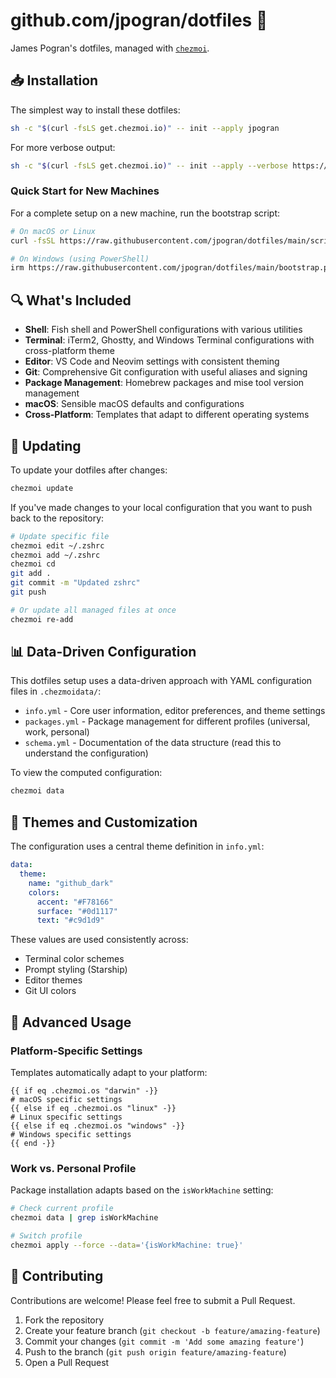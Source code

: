 # github.com/jpogran/dotfiles 🚀

James Pogran's dotfiles, managed with [`chezmoi`](https://github.com/twpayne/chezmoi).

## 📥 Installation

The simplest way to install these dotfiles:

```bash
sh -c "$(curl -fsLS get.chezmoi.io)" -- init --apply jpogran
```

For more verbose output:

```bash
sh -c "$(curl -fsLS get.chezmoi.io)" -- init --apply --verbose https://github.com/jpogran/dotfiles.git
```

### Quick Start for New Machines

For a complete setup on a new machine, run the bootstrap script:

```bash
# On macOS or Linux
curl -fsSL https://raw.githubusercontent.com/jpogran/dotfiles/main/scripts/bootstrap-env.sh | bash

# On Windows (using PowerShell)
irm https://raw.githubusercontent.com/jpogran/dotfiles/main/bootstrap.ps1 | iex
```

## 🔍 What's Included

- **Shell**: Fish shell and PowerShell configurations with various utilities
- **Terminal**: iTerm2, Ghostty, and Windows Terminal configurations with cross-platform theme
- **Editor**: VS Code and Neovim settings with consistent theming
- **Git**: Comprehensive Git configuration with useful aliases and signing
- **Package Management**: Homebrew packages and mise tool version management
- **macOS**: Sensible macOS defaults and configurations
- **Cross-Platform**: Templates that adapt to different operating systems

## 🔄 Updating

To update your dotfiles after changes:

```bash
chezmoi update
```

If you've made changes to your local configuration that you want to push back to the repository:

```bash
# Update specific file
chezmoi edit ~/.zshrc
chezmoi add ~/.zshrc
chezmoi cd
git add .
git commit -m "Updated zshrc"
git push

# Or update all managed files at once
chezmoi re-add
```

## 📊 Data-Driven Configuration

This dotfiles setup uses a data-driven approach with YAML configuration files in `.chezmoidata/`:

- `info.yml` - Core user information, editor preferences, and theme settings
- `packages.yml` - Package management for different profiles (universal, work, personal)
- `schema.yml` - Documentation of the data structure (read this to understand the configuration)

To view the computed configuration:

```bash
chezmoi data
```

## 🎨 Themes and Customization

The configuration uses a central theme definition in `info.yml`:

```yaml
data:
  theme:
    name: "github_dark"
    colors:
      accent: "#F78166"
      surface: "#0d1117"
      text: "#c9d1d9"
```

These values are used consistently across:
- Terminal color schemes
- Prompt styling (Starship)
- Editor themes
- Git UI colors

## 🔧 Advanced Usage

### Platform-Specific Settings

Templates automatically adapt to your platform:

```
{{ if eq .chezmoi.os "darwin" -}}
# macOS specific settings
{{ else if eq .chezmoi.os "linux" -}}
# Linux specific settings
{{ else if eq .chezmoi.os "windows" -}}
# Windows specific settings
{{ end -}}
```

### Work vs. Personal Profile

Package installation adapts based on the `isWorkMachine` setting:

```bash
# Check current profile
chezmoi data | grep isWorkMachine

# Switch profile
chezmoi apply --force --data='{isWorkMachine: true}'
```

## 📝 Contributing

Contributions are welcome! Please feel free to submit a Pull Request.

1. Fork the repository
2. Create your feature branch (`git checkout -b feature/amazing-feature`)
3. Commit your changes (`git commit -m 'Add some amazing feature'`)
4. Push to the branch (`git push origin feature/amazing-feature`)
5. Open a Pull Request
